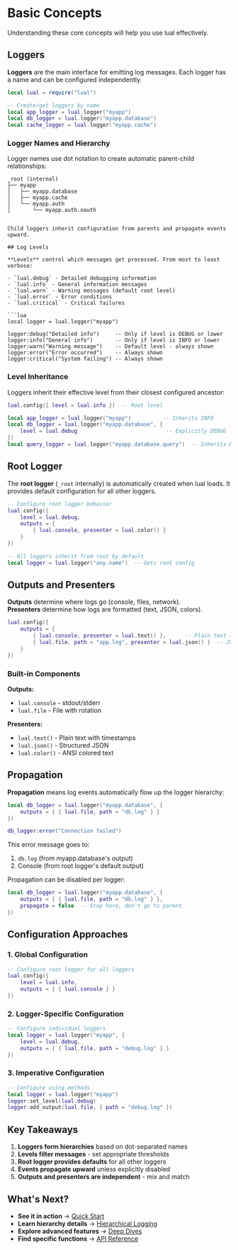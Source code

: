 # Basic Concepts

Understanding these core concepts will help you use lual effectively.

## Loggers

**Loggers** are the main interface for emitting log messages. Each logger has a name and can be configured independently.

```lua
local lual = require("lual")

-- Create/get loggers by name
local app_logger = lual.logger("myapp")
local db_logger = lual.logger("myapp.database")
local cache_logger = lual.logger("myapp.cache")
```

### Logger Names and Hierarchy

Logger names use dot notation to create automatic parent-child relationships:
```text
_root (internal)
├── myapp
│   ├── myapp.database
│   ├── myapp.cache
│   └── myapp.auth
│       └── myapp.auth.oauth
```
```

Child loggers inherit configuration from parents and propagate events upward.

## Log Levels

**Levels** control which messages get processed. From most to least verbose:

- `lual.debug` - Detailed debugging information
- `lual.info` - General information messages  
- `lual.warn` - Warning messages (default root level)
- `lual.error` - Error conditions
- `lual.critical` - Critical failures

```lua
local logger = lual.logger("myapp")

logger:debug("Detailed info")     -- Only if level is DEBUG or lower
logger:info("General info")       -- Only if level is INFO or lower  
logger:warn("Warning message")    -- Default level - always shown
logger:error("Error occurred")    -- Always shown
logger:critical("System failing") -- Always shown
```

### Level Inheritance

Loggers inherit their effective level from their closest configured ancestor:

```lua
lual.config({ level = lual.info })  -- Root level

local app_logger = lual.logger("myapp")          -- Inherits INFO
local db_logger = lual.logger("myapp.database", {
    level = lual.debug                            -- Explicitly DEBUG
})
local query_logger = lual.logger("myapp.database.query")  -- Inherits DEBUG from parent
```

## Root Logger

The **root logger** (`_root` internally) is automatically created when lual loads. It provides default configuration for all other loggers.

```lua
-- Configure root logger behavior
lual.config({
    level = lual.debug,
    outputs = {
        { lual.console, presenter = lual.color() }
    }
})

-- All loggers inherit from root by default
local logger = lual.logger("any.name")  -- Gets root config
```

## Outputs and Presenters  

**Outputs** determine where logs go (console, files, network).  
**Presenters** determine how logs are formatted (text, JSON, colors).

```lua
lual.config({
    outputs = {
        { lual.console, presenter = lual.text() },      -- Plain text to console
        { lual.file, path = "app.log", presenter = lual.json() }  -- JSON to file
    }
})
```

### Built-in Components

**Outputs:**

- `lual.console` - stdout/stderr
- `lual.file` - File with rotation

**Presenters:**

- `lual.text()` - Plain text with timestamps
- `lual.json()` - Structured JSON
- `lual.color()` - ANSI colored text

## Propagation

**Propagation** means log events automatically flow up the logger hierarchy:

```lua
local db_logger = lual.logger("myapp.database", {
    outputs = { { lual.file, path = "db.log" } }
})

db_logger:error("Connection failed")
```

This error message goes to:

1. `db.log` (from myapp.database's output)
2. Console (from root logger's default output)

Propagation can be disabled per logger:

```lua
local db_logger = lual.logger("myapp.database", {
    outputs = { { lual.file, path = "db.log" } },
    propagate = false  -- Stop here, don't go to parent
})
```

## Configuration Approaches

### 1. Global Configuration

```lua
-- Configure root logger for all loggers
lual.config({
    level = lual.info,
    outputs = { { lual.console } }
})
```

### 2. Logger-Specific Configuration

```lua
-- Configure individual loggers
local logger = lual.logger("myapp", {
    level = lual.debug,
    outputs = { { lual.file, path = "debug.log" } }
})
```

### 3. Imperative Configuration

```lua
-- Configure using methods
local logger = lual.logger("myapp")
logger:set_level(lual.debug)
logger:add_output(lual.file, { path = "debug.log" })
```

## Key Takeaways

1. **Loggers form hierarchies** based on dot-separated names
2. **Levels filter messages** - set appropriate thresholds  
3. **Root logger provides defaults** for all other loggers
4. **Events propagate upward** unless explicitly disabled
5. **Outputs and presenters are independent** - mix and match

## What's Next?

- **See it in action** → [Quick Start](quick-start.md)
- **Learn hierarchy details** → [Hierarchical Logging](../guide/hierarchical-logging.md)
- **Explore advanced features** → [Deep Dives](../deep-dives/)
- **Find specific functions** → [API Reference](../reference/api.md)